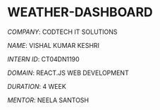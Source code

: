 # WEATHER-DASHBOARD

*COMPANY*: CODTECH IT SOLUTIONS

*NAME*: VISHAL KUMAR KESHRI

*INTERN ID*: CT04DN1190

*DOMAIN*: REACT.JS WEB DEVELOPMENT

*DURATION*: 4 WEEK 

*MENTOR*: NEELA SANTOSH
